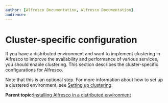 ```yaml
---
author: [Alfresco Documentation, Alfresco Documentation]
audience: 
---
```


# Cluster-specific configuration

If you have a distributed environment and want to implement clustering in Alfresco to improve the availability and performance of various services, you should enable clustering. This section describes the cluster-specific configurations for Alfresco.

Note that this is an optional step. For more information about how to set up a clustered environment, see [Setting up clustering](ha-intro.md).

**Parent topic:**[Installing Alfresco in a distributed environment](../concepts/install-distributedinstance.md)

